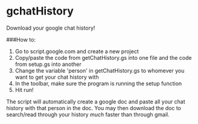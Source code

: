 gchatHistory
============
Download your google chat history!

###How to:
1. Go to script.google.com and create a new project
2. Copy/paste the code from getChatHistory.gs into one file and the code from setup.gs into another
3. Change the variable 'person' in getChatHistory.gs to whomever you want to get your chat history with
4. In the toolbar, make sure the program is running the setup function
5. Hit run!

The script will automatically create a google doc and paste all your chat history with that person in the doc. You may then download the doc to search/read through your history _much_ faster than through gmail.


